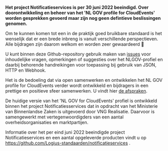 **Het project Notificatieservices is per 30 juni 2022 beeindigd. Over doorontwikkeling en beheer van het 'NL GOV profile for CloudEvents' worden gesprekken gevoerd maar zijn nog geen defintieve beslissingen genomen.**

Om te kunnen komen tot een in de praktijk goed bruikbare standaard is het wenselijk dat er een brede
inbreng is vanuit verschillende perspectieven. Alle bijdragen zijn daarom welkom en worden zeer gewaardeerd 🙏

U kunt binnen deze Github-repository gebruik maken van [issues](https://github.com/Logius-standaarden/NL-GOV-profile-for-CloudEvents/issues) voor inhoudelijke  vragen, opmerkingen of suggesties over het NLGOV-profiel en daarbij behorende handreikingen voor toepassing bij gebruik van JSON, HTTP en Webhook.

Het is de bedoeling dat via open samenwerken en ontwikkelen het NL GOV profile for CloudEvents verder wordt ontwikkeld en bijdragers in een prettige en positieve sfeer samenwerken. U vindt hier [de afspraken](CODE_OF_CONDUCT.md).

De huidige versie van het 'NL GOV for CloudEvents' profiel is ontwikkeld binnen het project Notificatiesservices
dat in opdracht van het Ministerie van Binnenlandse Zaken is uitgevoerd door VNG Realisatie. Daarvoor is samengewerkt
met vertegenwoordigders van een aantal overheidsorganisaties en marktpartijen.

Informatie over het per eind juni 2022 beeindigde project Notificatieservices en een aantal opgeleverde  producten vindt u op https://github.com/Logius-standaarden/notificatieservices .
